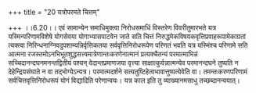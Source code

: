 +++
title = "20 यत्रोपरमते चित्तम्"

+++
।।6.20।। एवं सामान्येन समाधिमुक्त्वा निरोधसमाधिं विस्तरेण विवरीतुमारभते
यत्र यस्मिन्परिणामविशेषे योगसेवया योगाभ्यासपाटवेन जाते सति चित्तं
निरुद्धमेकविषयकवृत्तिप्रवाहरूपामेकाग्रतां त्यक्त्वा
निरिन्धनाग्निवदुपशाम्यन्निर्वृत्तिकतया सर्ववृत्तिनिरोधरूपेण परिणतं भवति
यत्र यस्मिंश्च परिणामे सति आत्मना
रजस्तमोऽनभिभूतशुद्धसत्त्वमात्रेणान्तःकरणेनात्मानं प्रत्यक्चैतन्यं
परमात्माभिन्नं सच्चिदानन्दघनमनन्तद्वितीयं पश्यन् वेदान्तप्रमाणजया
वृत्त्या साक्षात्कुर्वन्नात्मन्येव परमानन्दघने तुष्यति न
देहेन्द्रियसंघाते न वा तद्भोग्येऽन्यत्र। परमात्मदर्शने
सत्यतुष्टिहेत्वभावात्तुष्यत्येवेति वा। तमन्तःकरणपरिणामं
सर्वचित्तवृत्तिनिरोधरूपं योगं विद्यादिति परेणान्वयः। यत्र काल इति तु
व्याख्यानमसाधु तच्छब्दानन्वयात्।
